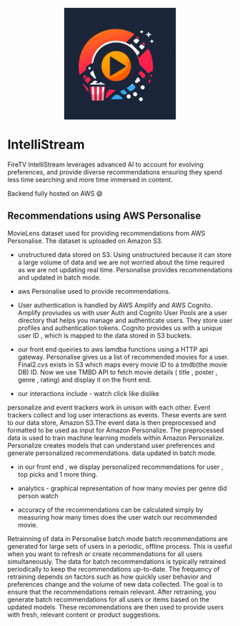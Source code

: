 <p align="center"><img src="logo.jpeg" alt="logo" width="250" align="center"/></p>

# IntelliStream

FireTV IntelliStream leverages advanced AI to account for evolving preferences, and provide diverse recommendations ensuring they spend less time searching and more time immersed in content.

Backend fully hosted on AWS 😄 


## Recommendations using AWS Personalise
MovieLens dataset used for providing recommendations from AWS Personalise. The dataset is uploaded on Amazon S3.

- unstructured data stored on S3. Using unstructured because it can store a large volume of data and we are not worried about the time required as we are not updating real time. Personalise provides recommendations and updated in batch mode.
- aws Personalise used to provide recommendations.

- User authentication is handled by AWS Amplify and AWS Cognito. Amplify proviudes us with user Auth and Cognito User Pools are a user directory that helps you manage and authenticate users. They store user profiles and authentication tokens.
Cognito provides us with a unique user ID , which is mapped to the data stored in S3 buckets.

- our front end queiries to aws lamdba functions using a HTTP api gateway.
Personalise gives us a list of recommended movies for a user. Final2.cvs exists in S3 which maps every movie ID to a tmdb(the movie DB) ID. Now we use TMBD API to fetch movie details ( title , poster , genre , rating) and display it on the front end.

- our interactions include - watch click like dislike

personalize and event trackers work in unison with each other.
Event trackers collect and log user interactions as events. These events are  sent to our data store, Amazon S3.The event data is then preprocessed and formatted to be used as input for Amazon Personalize. The preprocessed data is used to train machine learning models within Amazon Personalize. Personalize creates models that can understand user preferences and generate personalized recommendations.
data updated in batch mode.

- in our front end , we display personalized recommendations for user , top picks and 1 more thing.

- analytics - graphical representation of how many movies per genre did person watch

- accuracy of the recommendations can be calculated simply by measuring how many times does the user watch our recommended movie.

Retrainning of data in Personalise batch mode
batch recommendations are generated for large sets of users in a periodic, offline process. This is useful when you want to refresh or create recommendations for all users simultaneously. 
The data for batch recommendations is typically retrained periodically to keep the recommendations up-to-date. The frequency of retraining depends on factors such as how quickly user behavior and preferences change and the volume of new data collected. The goal is to ensure that the recommendations remain relevant. 
After retraining, you generate batch recommendations for all users or items based on the updated models. These recommendations are then used to provide users with fresh, relevant content or product suggestions.
